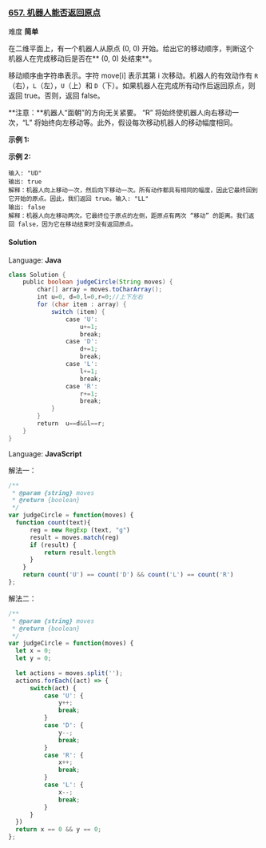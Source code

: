 ### [657\. 机器人能否返回原点](https://leetcode-cn.com/problems/robot-return-to-origin/comments/)

难度 **简单**

在二维平面上，有一个机器人从原点 (0, 0) 开始。给出它的移动顺序，判断这个机器人在完成移动后是否在** (0, 0) 处结束**。

移动顺序由字符串表示。字符 move[i] 表示其第 i 次移动。机器人的有效动作有 `R`（右），`L`（左），`U`（上）和 `D`（下）。如果机器人在完成所有动作后返回原点，则返回 true。否则，返回 false。

**注意：**机器人“面朝”的方向无关紧要。 “R” 将始终使机器人向右移动一次，“L” 将始终向左移动等。此外，假设每次移动机器人的移动幅度相同。

**示例 1:**

**示例 2:**

```
输入: "UD"
输出: true
解释：机器人向上移动一次，然后向下移动一次。所有动作都具有相同的幅度，因此它最终回到它开始的原点。因此，我们返回 true。输入: "LL"
输出: false
解释：机器人向左移动两次。它最终位于原点的左侧，距原点有两次 “移动” 的距离。我们返回 false，因为它在移动结束时没有返回原点。
```

#### Solution

Language: **Java**

```java
class Solution {
    public boolean judgeCircle(String moves) {
        char[] array = moves.toCharArray();
        int u=0, d=0,l=0,r=0;//上下左右
        for (char item : array) {
            switch (item) {
                case 'U':
                    u+=1;
                    break;
                case 'D':
                    d+=1;
                    break;
                case 'L':
                    l+=1;
                    break;
                case 'R':
                    r+=1;
                    break;
            }
        }
        return  u==d&&l==r;
    }
}
```

Language: **JavaScript**

解法一：

```javascript
/**
 * @param {string} moves
 * @return {boolean}
 */
var judgeCircle = function(moves) {
  function count(text){
      reg = new RegExp (text, "g")
      result = moves.match(reg)
      if (result) {
          return result.length
      }
    }
    return count('U') == count('D') && count('L') == count('R')
};

```

解法二：

```javascript
/**
 * @param {string} moves
 * @return {boolean}
 */
var judgeCircle = function(moves) {
  let x = 0;
  let y = 0;
  
  let actions = moves.split('');
  actions.forEach((act) => {
      switch(act) {
          case 'U': {
              y++;
              break;
          }
          case 'D': {
              y--;
              break;
          }
          case 'R': {
              x++;
              break;
          }
          case 'L': {
              x--;
              break;
          }
      }
  })
  return x == 0 && y == 0;
};
```